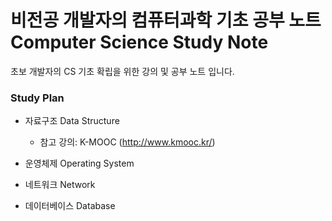 # 비전공 개발자의 컴퓨터과학 기초 공부 노트 <br>Computer Science Study Note

초보 개발자의 CS 기초 확립을 위한 강의 및 공부 노트 입니다.



### Study Plan

- 자료구조 Data Structure

  - 참고 강의: K-MOOC (<http://www.kmooc.kr/>)

  

- 운영체제 Operating System



- 네트워크 Network



- 데이터베이스 Database